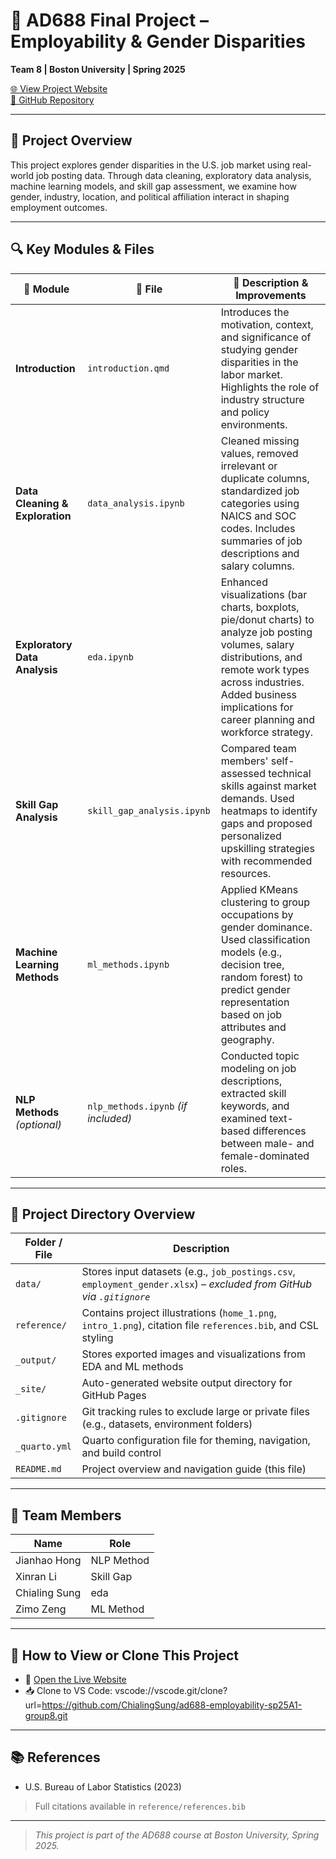 # 💼 AD688 Final Project – Employability & Gender Disparities  
**Team 8 | Boston University | Spring 2025**

[🌐 View Project Website](https://chialingsung.github.io/ad688-employability-sp25A1-group8/)  
[📂 GitHub Repository](https://github.com/ChialingSung/ad688-employability-sp25A1-group8)

---

## 📌 Project Overview

This project explores gender disparities in the U.S. job market using real-world job posting data. Through data cleaning, exploratory data analysis, machine learning models, and skill gap assessment, we examine how gender, industry, location, and political affiliation interact in shaping employment outcomes.


---

## 🔍 Key Modules & Files

| 📁 Module                     | 📄 File                          | 📝 Description & Improvements |
|------------------------------|----------------------------------|-------------------------------|
| **Introduction**             | `introduction.qmd`              | Introduces the motivation, context, and significance of studying gender disparities in the labor market. Highlights the role of industry structure and policy environments. |
| **Data Cleaning & Exploration** | `data_analysis.ipynb`         | Cleaned missing values, removed irrelevant or duplicate columns, standardized job categories using NAICS and SOC codes. Includes summaries of job descriptions and salary columns. |
| **Exploratory Data Analysis**  | `eda.ipynb`                   | Enhanced visualizations (bar charts, boxplots, pie/donut charts) to analyze job posting volumes, salary distributions, and remote work types across industries. Added business implications for career planning and workforce strategy. |
| **Skill Gap Analysis**        | `skill_gap_analysis.ipynb`     | Compared team members' self-assessed technical skills against market demands. Used heatmaps to identify gaps and proposed personalized upskilling strategies with recommended resources. |
| **Machine Learning Methods**  | `ml_methods.ipynb`             | Applied KMeans clustering to group occupations by gender dominance. Used classification models (e.g., decision tree, random forest) to predict gender representation based on job attributes and geography. |
| **NLP Methods** *(optional)*  | `nlp_methods.ipynb` *(if included)* | Conducted topic modeling on job descriptions, extracted skill keywords, and examined text-based differences between male- and female-dominated roles. |

---

## 📁 Project Directory Overview

| Folder / File           | Description |
|-------------------------|-------------|
| `data/`                 | Stores input datasets (e.g., `job_postings.csv`, `employment_gender.xlsx`) – *excluded from GitHub via `.gitignore`* |
| `reference/`            | Contains project illustrations (`home_1.png`, `intro_1.png`), citation file `references.bib`, and CSL styling |
| `_output/`              | Stores exported images and visualizations from EDA and ML methods |
| `_site/`                | Auto-generated website output directory for GitHub Pages |
| `.gitignore`            | Git tracking rules to exclude large or private files (e.g., datasets, environment folders) |
| `_quarto.yml`           | Quarto configuration file for theming, navigation, and build control |
| `README.md`             | Project overview and navigation guide (this file) |

---


## 👥 Team Members

| Name            | Role                |
|-----------------|---------------------|
| Jianhao Hong    | NLP Method |
| Xinran Li       | Skill Gap         |
| Chialing Sung   | eda |
| Zimo Zeng       | ML Method |

---

## 🚀 How to View or Clone This Project

- 🔗 [Open the Live Website](https://chialingsung.github.io/ad688-employability-sp25A1-group8/)
- 📥 Clone to VS Code: vscode://vscode.git/clone?url=https://github.com/ChialingSung/ad688-employability-sp25A1-group8.git

---

## 📚 References

- U.S. Bureau of Labor Statistics (2023)  
> Full citations available in `reference/references.bib`


---

> _This project is part of the AD688 course at Boston University, Spring 2025._
